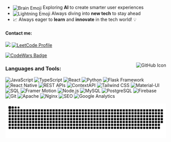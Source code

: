 <!-- ![saqlain](https://github.com/SaqlainMuhammadd/Saqlainmuhammadd/assets/129774784/23b06a8b-8691-45ad-9250-cd44f21a4366) -->

<!-- <h1 align="center">Hi 👋, I'm Meshack</h1>
<h3 align="center">A passionate Software Engineer 💻</h3>
<p align="left"> <img src="https://komarev.com/ghpvc/?username=spookeyy&label=Profile%20views&color=0e75b6&style=flat" alt="spookeyy" /> </p>
<p> 💻 Passionate about Flutter App Development 🚀
📚 Currently exploring Machine Learning, Artificial Intelligence and Data Science 🌐
🎨 Hobbies include Graphic Design 
and Video Editing 🎥 -->
<ul>
<li>
    <img src="https://raw.githubusercontent.com/Tarikul-Islam-Anik/Animated-Fluent-Emojis/master/Emojis/Hand%20gestures/Brain.png" alt="Brain Emoji" width="25px" align="center" /> Exploring <strong>AI</strong> to create smarter user experiences
  </li>
  <li>
    <img src="https://raw.githubusercontent.com/Tarikul-Islam-Anik/Animated-Fluent-Emojis/master/Emojis/Travel%20and%20places/High%20Voltage.png" alt="Lightning Emoji" width="25px" align="center" /> Always diving into <strong>new tech</strong> to stay ahead
  </li>
  <li>
📈 Always eager to <strong>learn</strong> and <strong>innovate</strong> in the tech world! 💡 </p>
  </li>
</ul>


<!-- - 🌱 I’m currently learning **AI & ML**

- 📫 How to reach me **pangasmeshack@gmail.com**
- 👨‍💻 All of my projects are available at **https://github.com/spookeyy**
- 📄 Know about my experiences **https://rb.gy/vd56yp** -->

<!-- <div> 
<a href="https://www.linkedin.com/in/meshack-kataboi-a6a03b240/" target="_blank"><img src="https://img.shields.io/badge/LinkedIn-0077B5?style=for-the-badge&logo=linkedin&logoColor=white" target="_blank"></a>
<a href="https://github.com/spookeyy" target="_blank"><img src="https://img.shields.io/badge/GitHub-100000?style=for-the-badge&logo=github&logoColor=white" target="_blank"></a>
<a href="https://instagram.com/saqlainmuhammadd" target="_blank"><img src="https://img.shields.io/badge/Instagram-E4405F?style=for-the-badge&logo=instagram&logoColor=white" target="_blank"></a>
-->
<h4>Contact me: </h4><a href = "mailto:pangasmeshack@gmail.com"><img src="https://img.shields.io/badge/-Gmail-%23333?style=for-the-badge&logo=gmail&logoColor=white" target="_blank"></a>
</div>

<!-- <h3 align="left">Connect with me:</h3>
<div align="center" style="display: inline-flex; flex-direction: row; justify-content: space-between; " >
<a href="https://linkedin.com/in/meshack-kataboi-a6a03b240" target="blank"><img align="center" src="https://raw.githubusercontent.com/teamedwardforever/Readme-Generator/71f25dd8b98329b168142a6b782a107b75eab178/svg/Social/linked-in-alt.svg" alt="meshackkataboi" height="30" width="40" /></a>
<a href="https://www.youtube.com/c/saqlainmuhammadd" target="blank"><img align="center" src="https://raw.githubusercontent.com/teamedwardforever/Readme-Generator/71f25dd8b98329b168142a6b782a107b75eab178/svg/Social/youtube.svg" alt="saqlainmuhammadd" height="30" width="40" /></a> -->

<a href="https://leetcode.com/spookeyy/" target="_blank">
  <img src="https://img.shields.io/badge/LeetCode-spookeyy-FFA116?style=for-the-badge&logo=LeetCode" alt="LeetCode Profile" style="width: 300px; height: auto;">
</a>
<!-- <a href="https://leetcode.com/spookeyy/" target="_blank">
  <img src="https://leetcard.jacoblin.cool/spookeyy?theme=dark&font=milonga&ext=heatmap" alt="LeetCode Stats" style="width: 495px; height: auto;">
</a> -->

<!-- <a href="https://leetcode.com/u/spookeyy/" target="blank"><img align="center" src="https://raw.githubusercontent.com/teamedwardforever/Readme-Generator/71f25dd8b98329b168142a6b782a107b75eab178/svg/Social/leet-code.svg" alt="spookeyy" height="30" width="40" /></a> -->

<!-- <a href="https://stackoverflow.com/users/saqlainmuhammadd" target="blank"><img align="center" src="https://raw.githubusercontent.com/teamedwardforever/Readme-Generator/71f25dd8b98329b168142a6b782a107b75eab178/svg/Social/stack-overflow.svg" alt="saqlainmuhammadd" height="30" width="40" /></a> -->
<!-- <a href="https://instagram.com/saqlainmuhammadd" target="blank"><img align="center" src="https://raw.githubusercontent.com/teamedwardforever/Readme-Generator/71f25dd8b98329b168142a6b782a107b75eab178/svg/Social/instagram.svg" alt="saqlainmuhammadd" height="30" width="40" /></a> -->
<a href="https://www.codewars.com/users/spookeyy" target="blank"><img align="center" src="https://www.codewars.com/users/spookeyy/badges/large" alt="CodeWars Badge" style="width: 300px; height: auto;"/></a>
</div> <a href="https://github.com/spookeyy" target="_blank">
  <img align="right" src="https://img.icons8.com/material-outlined/24/ffffff/github.png" alt="GitHub Icon">
</a>

<h3 align="left">Languages and Tools:</h3>
<p align="left">

  ![JavaScript](https://img.shields.io/badge/JavaScript-F7DF1E?style=flat&logo=javascript&logoColor=black)
  ![TypeScript](https://img.shields.io/badge/TypeScript-007ACC?style=flat&logo=typescript&logoColor=white)
  ![React](https://img.shields.io/badge/React-61DAFB?style=flat&logo=react&logoColor=black)
  ![Python](https://img.shields.io/badge/Python-3776AB?style=flat&logo=python&logoColor=white)
  ![Flask Framework](https://img.shields.io/badge/Flask%20Framework-%23FF69B4?style=flat&logo=flask&logoColor=white)
  ![React Native](https://img.shields.io/badge/React_Native-61DAFB?style=flat&logo=react&logoColor=black)
  ![REST APIs](https://img.shields.io/badge/REST_APIs-02569B?style=flat)
  ![ContextAPI](https://img.shields.io/badge/ContextAPI-61DAFB?style=flat&logo=react&logoColor=black)
  ![Tailwind CSS](https://img.shields.io/badge/TailwindCSS-06B6D4?style=flat&logo=tailwindcss&logoColor=white)
  ![Material-UI](https://img.shields.io/badge/Material--UI-0081CB?style=flat&logo=mui&logoColor=white)
  ![SQL](https://img.shields.io/badge/SQL-4479A1?style=flat&logo=mysql&logoColor=white)
  ![Framer Motion](https://img.shields.io/badge/Framer_Motion-0055FF?style=flat&logo=framer&logoColor=white)
  ![Node.js](https://img.shields.io/badge/Node.js-339933?style=flat&logo=nodedotjs&logoColor=white)
  ![MySQL](https://img.shields.io/badge/MySQL-4479A1?style=flat&logo=mysql&logoColor=white)
  ![PostgreSQL](https://img.shields.io/badge/PostgreSQL-4169E1?style=flat&logo=postgresql&logoColor=white)
  ![Firebase](https://img.shields.io/badge/Firebase-FFCA28?style=flat&logo=firebase&logoColor=black)
  ![Git](https://img.shields.io/badge/Git-F05032?style=flat&logo=git&logoColor=white)
  ![Apache](https://img.shields.io/badge/Apache-D22128?style=flat&logo=apache&logoColor=white)
  ![Nginx](https://img.shields.io/badge/Nginx-269539?style=flat&logo=nginx&logoColor=white)
  ![SEO](https://img.shields.io/badge/SEO-FFA500?style=flat&logo=google&logoColor=black)
  ![Google Analytics](https://img.shields.io/badge/Google_Analytics-E37400?style=flat&logo=google-analytics&logoColor=white)
  <!-- ![Next.js](https://img.shields.io/badge/Next.js-000000?style=flat&logo=nextdotjs&logoColor=white) -->
  <!-- ![Redux](https://img.shields.io/badge/Redux-764ABC?style=flat&logo=redux&logoColor=white) -->
  <!-- ![Vue.js](https://img.shields.io/badge/Vue.js-4FC08D?style=flat&logo=vuedotjs&logoColor=white) -->
  <!-- ![Nuxt.js](https://img.shields.io/badge/Nuxt.js-00C58E?style=flat&logo=nuxtdotjs&logoColor=white) -->
  <!-- ![Jest](https://img.shields.io/badge/Jest-C21325?style=flat&logo=jest&logoColor=white) -->
  <!-- ![GSAP](https://img.shields.io/badge/GSAP-black?style=flat&logo=greensock&logoColor=00FF88) -->
  <!-- ![SCSS](https://img.shields.io/badge/SCSS-CC6699?style=flat&logo=sass&logoColor=white) -->
  <!-- ![Three.js](https://img.shields.io/badge/Three.js-000000?style=flat&logo=threedotjs&logoColor=white) -->
  <!-- ![React Three Fiber](https://img.shields.io/badge/React_Three_Fiber-61DAFB?style=flat&logo=react&logoColor=black) -->
  <!-- ![Express.js](https://img.shields.io/badge/Express.js-000000?style=flat&logo=express&logoColor=white) -->
  <!-- ![CodeIgniter](https://img.shields.io/badge/CodeIgniter-EF4223?style=flat&logo=codeigniter&logoColor=white) -->
  <!-- ![Laravel](https://img.shields.io/badge/Laravel-FF2D20?style=flat&logo=laravel&logoColor=white) -->
  <!-- ![MongoDB](https://img.shields.io/badge/MongoDB-47A248?style=flat&logo=mongodb&logoColor=white) -->
  <!-- ![Redis](https://img.shields.io/badge/Redis-DC382D?style=flat&logo=redis&logoColor=white) -->
  <!-- ![Prisma ORM](https://img.shields.io/badge/Prisma-2D3748?style=flat&logo=prisma&logoColor=white) -->
  <!-- ![TypeORM](https://img.shields.io/badge/TypeORM-FF6F00?style=flat&logo=typeorm&logoColor=white) -->
  <!-- ![Docker](https://img.shields.io/badge/Docker-2496ED?style=flat&logo=docker&logoColor=white) -->
  <!-- ![NX](https://img.shields.io/badge/NX-143055?style=flat&logo=nx&logoColor=white) -->
  <!-- ![Lerna](https://img.shields.io/badge/Lerna-3E4E88?style=flat&logo=lerna&logoColor=white) -->
  <!-- ![Caddy](https://img.shields.io/badge/Caddy-000000?style=flat&logo=caddy&logoColor=white&labelColor=000000) -->
  <!-- ![WordPress](https://img.shields.io/badge/WordPress-21759B?style=flat&logo=wordpress&logoColor=white) -->
  <!-- ![Wix](https://img.shields.io/badge/Wix-000?style=flat&logo=wix&logoColor=white) -->
  <!-- ![PixiJS](https://img.shields.io/badge/PixiJS-FFDD00?style=flat&logo=pixiv&logoColor=black) -->
  <!-- ![Spine](https://img.shields.io/badge/Spine-FFB83D?style=flat&logo=spine&logoColor=black) -->
   <!-- ![PHP](https://img.shields.io/badge/PHP-777BB4?style=flat&logo=php&logoColor=white) -->
   <!-- ![GraphQL](https://img.shields.io/badge/GraphQL-E10098?style=flat&logo=graphql&logoColor=white) -->
  <!-- ![Apollo](https://img.shields.io/badge/Apollo-311C87?style=flat&logo=apollographql&logoColor=white) -->
  <!-- ![PWA](https://img.shields.io/badge/PWA-5A0FC8?style=flat&logo=pwa&logoColor=white) -->

<div align="center">
  <picture>
    <source media="(prefers-color-scheme: dark)" srcset="https://raw.githubusercontent.com/platane/platane/output/github-contribution-grid-snake-dark.svg">
    <source media="(prefers-color-scheme: light)" srcset="https://raw.githubusercontent.com/platane/platane/output/github-contribution-grid-snake.svg">
    <img alt="github contribution grid snake animation" src="https://raw.githubusercontent.com/platane/platane/output/github-contribution-grid-snake.svg">
  </picture>
</div>

<!-- 



<img src="https://raw.githubusercontent.com/teamedwardforever/Readme-Generator/71f25dd8b98329b168142a6b782a107b75eab178/svg/Skills/Languages/javascript-original.svg" alt="Javascript" width="40" height="40"/>
<img src="https://raw.githubusercontent.com/teamedwardforever/Readme-Generator/71f25dd8b98329b168142a6b782a107b75eab178/svg/Skills/Languages/python-original.svg" alt="Python" width="40" height="40"/>
<img src="https://cdn.jsdelivr.net/gh/devicons/devicon/icons/react/react-original.svg" alt="React" width="40" height="40"/>
<img src="https://cdn.jsdelivr.net/gh/devicons/devicon/icons/flask/flask-original.svg" alt="Flask"  width="40" height="40"/>
<img src="https://raw.githubusercontent.com/teamedwardforever/Readme-Generator/71f25dd8b98329b168142a6b782a107b75eab178/svg/Skills/Frontend/html5-original-wordmark.svg" alt="HTML" width="40" height="40"/>
<img src="https://raw.githubusercontent.com/teamedwardforever/Readme-Generator/71f25dd8b98329b168142a6b782a107b75eab178/svg/Skills/Frontend/css3-original-wordmark.svg" alt="Css" width="40" height="40"/>
<img src="https://raw.githubusercontent.com/teamedwardforever/Readme-Generator/71f25dd8b98329b168142a6b782a107b75eab178/svg/Skills/Frontend/tailwindcss-icon.svg" alt="Tailwindcss" width="40" height="40"/>
<img src="https://cdn.jsdelivr.net/gh/devicons/devicon/icons/bootstrap/bootstrap-original.svg" alt="Bootstrap" width="40" height="40"/>
<img src="https://raw.githubusercontent.com/teamedwardforever/Readme-Generator/71f25dd8b98329b168142a6b782a107b75eab178/svg/Skills/BackendService/firebase-icon.svg" alt="Firebase" width="40" height="40"/>
<img src="ht<!-- tps://raw.githubusercontent.com/teamedwardforever/Readme-Generator/71f25dd8b98329b168142a6b782a107b75eab178/svg/Skills/Mobile/flutterio-icon.svg" alt="Flutter" width="40" height="40"/>
<img src="https://raw.githubusercontent.com/teamedwardforever/Readme-Generator/71f25dd8b98329b168142a6b782a107b75eab178/svg/Skills/Mobile/android-original-wordmark.svg" alt="Android" width="40" height="40"/>
<img src="https://raw.githubusercontent.com/teamedwardforever/Readme-Generator/71f25dd8b98329b168142a6b782a107b75eab178/svg/Skills/Software/adobe_illustrator-icon%20(1).svg -->
